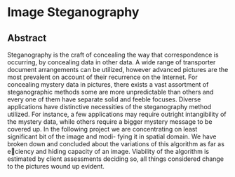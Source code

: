 # Image Steganography

## Abstract

Steganography is the craft of concealing the way that correspondence is occurring, by concealing
data in other data. A wide range of transporter document arrangements can be utilized, however
advanced pictures are the most prevalent on account of their recurrence on the Internet. For
concealing mystery data in pictures, there exists a vast assortment of steganographic methods
some are more unpredictable than others and every one of them have separate solid and feeble
focuses. Diverse applications have distinctive necessities of the steganography method utilized.
For instance, a few applications may require outright intangibility of the mystery data, while
others require a bigger mystery message to be covered up.
In the following project we are concentrating on least significant bit of the image and modi-
fying it in spatial domain. We have broken down and concluded about the variations of this
algorithm as far as eciency and hiding capacity of an image. Viability of the algorithm is
estimated by client assessments deciding so, all things considered change to the pictures wound
up evident.
